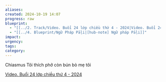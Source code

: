 ```yaml
---
aliases: 
created: 2024-10-19 14:07
progress: raw
blueprint:
  - "[[../2. Track/Video. Buổi 24 lớp chiều thứ 4 - 2024|Video. Buổi 24 lớp chiều thứ 4 - 2024]]"
  - "[[../4. Blueprint/Ngữ Pháp Pāḷi|[hub-note] Ngữ pháp Pāḷi]]"
impact: 
urgency: 
tags: 
category: 
---
```

Chiasmus
Tôi thích phở còn bún bò mẹ tôi 


[Video. Buổi 24 lớp chiều thứ 4 - 2024](../2.%20Track/Video.%20Buổi%2024%20lớp%20chiều%20thứ%204%20-%202024.md)
